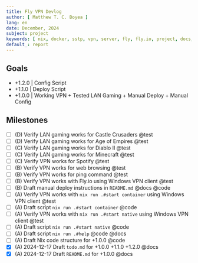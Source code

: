 ```yaml
---
title: Fly VPN Devlog
author: [ Matthew T. C. Boyea ]
lang: en
date: December, 2024
subject: project
keywords: [ nix, docker, sstp, vpn, server, fly, fly.io, project, docs, code, test, history, log ]
default_: report
---
```


## Goals

- +1.2.0 | Config Script
- +1.1.0 | Deploy Script
- +1.0.0 | Working VPN + Tested LAN Gaming + Manual Deploy + Manual Config

## Milestones

- [ ] (D) Verify LAN gaming works for Castle Crusaders @test
- [ ] (D) Verify LAN gaming works for Age of Empires @test
- [ ] (C) Verify LAN gaming works for Diablo II @test
- [ ] (C) Verify LAN gaming works for Minecraft @test
- [ ] (C) Verify VPN works for Spotify @test
- [ ] (B) Verify VPN works for web browsing @test
- [ ] (B) Verify VPN works for ping command @test
- [ ] (B) Verify VPN works with Fly.io using Windows VPN client @test
- [ ] (B) Draft manual deploy instructions in `README.md` @docs @code
- [ ] (A) Verify VPN works with `nix run .#start container` using Windows VPN client @test
- [ ] (A) Draft script `nix run .#start container` @code
- [ ] (A) Verify VPN works with `nix run .#start native` using Windows VPN client @test
- [ ] (A) Draft script `nix run .#start native` @code
- [ ] (A) Draft script `nix run .#help` @code @docs
- [ ] (A) Draft Nix code structure for +1.0.0 @code
- [x] (A) 2024-12-17 Draft `todo.md` for +1.0.0 +1.1.0 +1.2.0 @docs
- [x] (A) 2024-12-17 Draft `README.md` for +1.0.0 @docs
